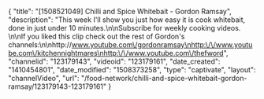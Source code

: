 {
    "title": "[1508521049] Chilli and Spice Whitebait - Gordon Ramsay",
    "description": "This week I'll show you just how easy it is cook whitebait, done in just under 10 minutes.\n\nSubscribe for weekly cooking videos. \n\nIf you liked this clip check out the rest of Gordon's channels:\n\nhttp:\/\/www.youtube.com\/gordonramsay\nhttp:\/\/www.youtube.com\/kitchennightmares\nhttp:\/\/www.youtube.com\/thefword",
    "channelid": "123179143",
    "videoid": "123179161",
    "date_created": "1410454801",
    "date_modified": "1508373258",
    "type": "captivate",
    "layout": "channelVideo",
    "url": "\/food-network\/chilli-and-spice-whitebait-gordon-ramsay\/123179143-123179161"
}